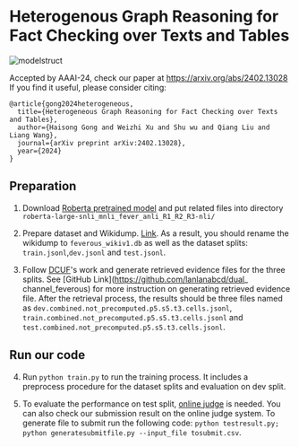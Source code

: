 # Heterogenous Graph Reasoning for Fact Checking over Texts and Tables

![modelstruct](/Users/denodeno/Downloads/HeterFC/pics/modelstruct.png)

Accepted by AAAI-24, check our paper at https://arxiv.org/abs/2402.13028
If you find it useful, please consider citing:
```
@article{gong2024heterogeneous,
  title={Heterogeneous Graph Reasoning for Fact Checking over Texts and Tables},
  author={Haisong Gong and Weizhi Xu and Shu wu and Qiang Liu and Liang Wang},
  journal={arXiv preprint arXiv:2402.13028},
  year={2024}
}
```

## Preparation

1. Download [Roberta pretrained model](https://huggingface.co/ynie/roberta-large-snli_mnli_fever_anli_R1_R2_R3-nli) and put related files into directory `roberta-large-snli_mnli_fever_anli_R1_R2_R3-nli/`

2. Prepare dataset and Wikidump. [Link](https://fever.ai/dataset/feverous.html). As a result, you should rename the wikidump to `feverous_wikiv1.db` as well as the dataset splits: `train.jsonl`,`dev.jsonl` and `test.jsonl`.

3. Follow [DCUF](https://aclanthology.org/2022.naacl-main.384)'s work and generate retrieved evidence files for the three splits. See [GitHub Link](https://github.com/lanlanabcd/dual_
channel_feverous)  for more instruction on generating retrieved evidence file. After the retrieval process, the results should be three files named as `dev.combined.not_precomputed.p5.s5.t3.cells.jsonl`, `train.combined.not_precomputed.p5.s5.t3.cells.jsonl` and `test.combined.not_precomputed.p5.s5.t3.cells.jsonl`.

## Run our code

4. Run `python train.py` to run the training process. It includes a preprocess procedure for the dataset splits and evaluation on dev split.

5. To evaluate the performance on test split, [online judge](https://eval.ai/web/challenges/challenge-page/1091/overview) is needed. You can also check our submission result on the online judge system. To generate file to submit run the following code: `python testresult.py; python generatesubmitfile.py --input_file tosubmit.csv`.
